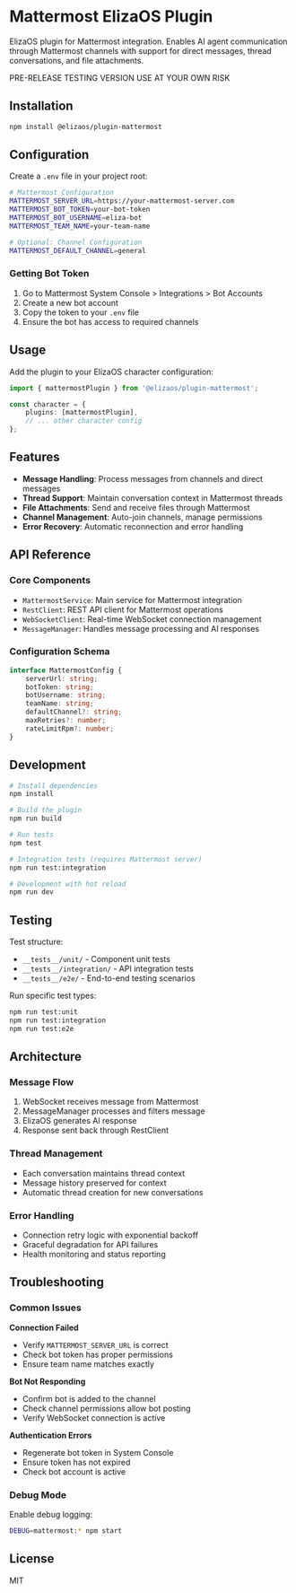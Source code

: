 # Mattermost ElizaOS Plugin

ElizaOS plugin for Mattermost integration. Enables AI agent communication through Mattermost channels with support for direct messages, thread conversations, and file attachments.

PRE-RELEASE TESTING VERSION USE AT YOUR OWN RISK

## Installation

```bash
npm install @elizaos/plugin-mattermost
```

## Configuration

Create a `.env` file in your project root:

```bash
# Mattermost Configuration
MATTERMOST_SERVER_URL=https://your-mattermost-server.com
MATTERMOST_BOT_TOKEN=your-bot-token
MATTERMOST_BOT_USERNAME=eliza-bot
MATTERMOST_TEAM_NAME=your-team-name

# Optional: Channel Configuration
MATTERMOST_DEFAULT_CHANNEL=general
```

### Getting Bot Token

1. Go to Mattermost System Console > Integrations > Bot Accounts
2. Create a new bot account
3. Copy the token to your `.env` file
4. Ensure the bot has access to required channels

## Usage

Add the plugin to your ElizaOS character configuration:

```typescript
import { mattermostPlugin } from '@elizaos/plugin-mattermost';

const character = {
    plugins: [mattermostPlugin],
    // ... other character config
};
```

## Features

- **Message Handling**: Process messages from channels and direct messages
- **Thread Support**: Maintain conversation context in Mattermost threads
- **File Attachments**: Send and receive files through Mattermost
- **Channel Management**: Auto-join channels, manage permissions
- **Error Recovery**: Automatic reconnection and error handling

## API Reference

### Core Components

- `MattermostService`: Main service for Mattermost integration
- `RestClient`: REST API client for Mattermost operations
- `WebSocketClient`: Real-time WebSocket connection management
- `MessageManager`: Handles message processing and AI responses

### Configuration Schema

```typescript
interface MattermostConfig {
    serverUrl: string;
    botToken: string;
    botUsername: string;
    teamName: string;
    defaultChannel?: string;
    maxRetries?: number;
    rateLimitRpm?: number;
}
```

## Development

```bash
# Install dependencies
npm install

# Build the plugin
npm run build

# Run tests
npm test

# Integration tests (requires Mattermost server)
npm run test:integration

# Development with hot reload
npm run dev
```

## Testing

Test structure:
- `__tests__/unit/` - Component unit tests
- `__tests__/integration/` - API integration tests
- `__tests__/e2e/` - End-to-end testing scenarios

Run specific test types:
```bash
npm run test:unit
npm run test:integration
npm run test:e2e
```

## Architecture

### Message Flow
1. WebSocket receives message from Mattermost
2. MessageManager processes and filters message
3. ElizaOS generates AI response
4. Response sent back through RestClient

### Thread Management
- Each conversation maintains thread context
- Message history preserved for context
- Automatic thread creation for new conversations

### Error Handling
- Connection retry logic with exponential backoff
- Graceful degradation for API failures
- Health monitoring and status reporting

## Troubleshooting

### Common Issues

**Connection Failed**
- Verify `MATTERMOST_SERVER_URL` is correct
- Check bot token has proper permissions
- Ensure team name matches exactly

**Bot Not Responding**
- Confirm bot is added to the channel
- Check channel permissions allow bot posting
- Verify WebSocket connection is active

**Authentication Errors**
- Regenerate bot token in System Console
- Ensure token has not expired
- Check bot account is active

### Debug Mode

Enable debug logging:
```bash
DEBUG=mattermost:* npm start
```

## License

MIT
